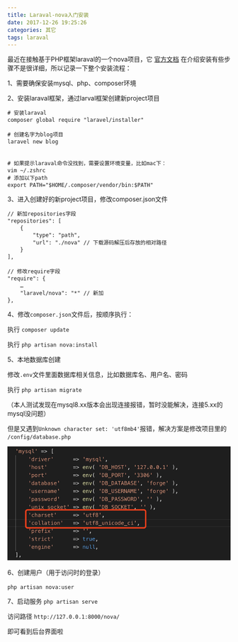 ```yaml
---
title: Laraval-nova入门安装
date: 2017-12-26 19:25:26
categories: 其它
tags: laraval
---
```


最近在接触基于PHP框架laraval的一个nova项目，它 [官方文档](https://laravel-china.org/index.php/docs/nova/1.0/install/2186) 在介绍安装有些步骤不是很详细，所以记录一下整个安装流程：

<!-- more -->

1、需要确保安装mysql、php、composer环境

2、安装laraval框架，通过larval框架创建新project项目

```
# 安装laraval
composer global require "laravel/installer"
 
# 创建名字为blog项目
laravel new blog
 
 
# 如果提示laraval命令没找到，需要设置环境变量，比如mac下：
vim ~/.zshrc
# 添加以下path
export PATH="$HOME/.composer/vendor/bin:$PATH"
```

3、进入创建好的新project项目，修改composer.json文件

```
// 新加repositories字段
"repositories": [ 
    {
        "type": "path",
        "url": "./nova" // 下载源码解压后存放的相对路径
    }
],
 
// 修改require字段
"require": {
    …
    "laravel/nova": "*" // 新加
},
```

4、修改`composer.json`文件后，按顺序执行：

执行 `composer update`

执行 `php artisan nova:install`

5、本地数据库创建 

修改`.env`文件里面数据库相关信息，比如数据库名、用户名、密码

执行 `php artisan migrate`

（本人测试发现在mysql8.xx版本会出现连接报错，暂时没能解决，连接5.xx的mysql没问题）

但是又遇到`Unknown character set: 'utf8mb4'`报错，解决方案是修改项目里的 `/config/database.php `

![laraval_nova.png](https://raw.githubusercontent.com/w3cmark/blog/master/assets/laraval_nova.png) 

6、创建用户（用于访问时的登录）

`php artisan nova:user`

7、启动服务 `php artisan serve`

访问路径 `http://127.0.0.1:8000/nova/`

即可看到后台界面啦
